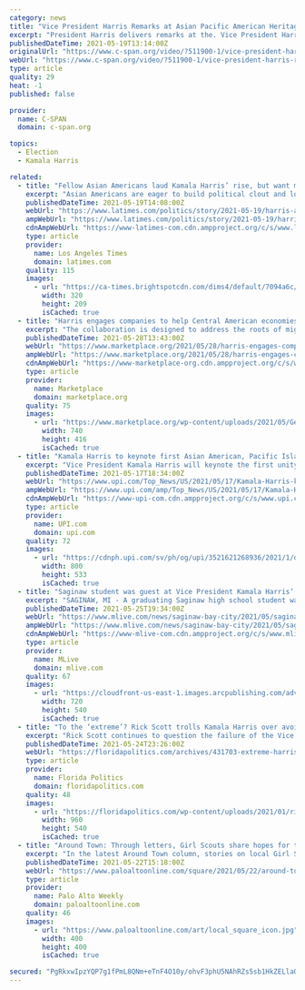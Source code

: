 ```yaml
---
category: news
title: "Vice President Harris Remarks at Asian Pacific American Heritage Month Unity Summit"
excerpt: "President Harris delivers remarks at the. Vice President Harris delivers remarks at the. Vice President Harris met with members of the Congressional Asian Pacific American Caucus. Vice President Kamala Harris spoke to Democratic lawmakers about the Biden administration’s legislative priorities."
publishedDateTime: 2021-05-19T13:14:00Z
originalUrl: "https://www.c-span.org/video/?511900-1/vice-president-harris-remarks-asian-pacific-american-heritage-month-unity-summit"
webUrl: "https://www.c-span.org/video/?511900-1/vice-president-harris-remarks-asian-pacific-american-heritage-month-unity-summit"
type: article
quality: 29
heat: -1
published: false

provider:
  name: C-SPAN
  domain: c-span.org

topics:
  - Election
  - Kamala Harris

related:
  - title: "Fellow Asian Americans laud Kamala Harris’ rise, but want more clout for their communities"
    excerpt: "Asian Americans are eager to build political clout and looking for help to Kamala Harris, the first Asian American vice president. She meets Wednesday with one group."
    publishedDateTime: 2021-05-19T14:08:00Z
    webUrl: "https://www.latimes.com/politics/story/2021-05-19/harris-asian-americans-democrats-voters"
    ampWebUrl: "https://www.latimes.com/politics/story/2021-05-19/harris-asian-americans-democrats-voters?_amp=true"
    cdnAmpWebUrl: "https://www-latimes-com.cdn.ampproject.org/c/s/www.latimes.com/politics/story/2021-05-19/harris-asian-americans-democrats-voters?_amp=true"
    type: article
    provider:
      name: Los Angeles Times
      domain: latimes.com
    quality: 115
    images:
      - url: "https://ca-times.brightspotcdn.com/dims4/default/7094a6c/2147483647/strip/true/crop/840x549+0+0/resize/320x209!/quality/90/?url=https%3A%2F%2Fcalifornia-times-brightspot.s3.amazonaws.com%2F71%2F97%2F7380086a4865a0921e0285a5baf9%2Fpolar-bear.jpg"
        width: 320
        height: 209
        isCached: true
  - title: "Harris engages companies to help Central American economies"
    excerpt: "The collaboration is designed to address the roots of migration by improving conditions in Central American countries."
    publishedDateTime: 2021-05-28T13:43:00Z
    webUrl: "https://www.marketplace.org/2021/05/28/harris-engages-companies-to-help-central-american-economies/"
    ampWebUrl: "https://www.marketplace.org/2021/05/28/harris-engages-companies-to-help-central-american-economies/amp"
    cdnAmpWebUrl: "https://www-marketplace-org.cdn.ampproject.org/c/s/www.marketplace.org/2021/05/28/harris-engages-companies-to-help-central-american-economies/amp"
    type: article
    provider:
      name: Marketplace
      domain: marketplace.org
    quality: 75
    images:
      - url: "https://www.marketplace.org/wp-content/uploads/2021/05/GettyImages-1320384566.jpg?fit=740%2C416"
        width: 740
        height: 416
        isCached: true
  - title: "Kamala Harris to keynote first Asian American, Pacific Islander unity summit"
    excerpt: "Vice President Kamala Harris will keynote the first unity summit for Asian Americans and Pacific Islanders on Wednesday."
    publishedDateTime: 2021-05-17T18:34:00Z
    webUrl: "https://www.upi.com/Top_News/US/2021/05/17/Kamala-Harris-keynote-AAPI-unity-summit/3521621268936/"
    ampWebUrl: "https://www.upi.com/amp/Top_News/US/2021/05/17/Kamala-Harris-keynote-AAPI-unity-summit/3521621268936/"
    cdnAmpWebUrl: "https://www-upi-com.cdn.ampproject.org/c/s/www.upi.com/amp/Top_News/US/2021/05/17/Kamala-Harris-keynote-AAPI-unity-summit/3521621268936/"
    type: article
    provider:
      name: UPI.com
      domain: upi.com
    quality: 72
    images:
      - url: "https://cdnph.upi.com/sv/ph/og/upi/3521621268936/2021/1/dcf14d32301c165911ccb7e179718d61/v1.5/Kamala-Harris-to-keynote-first-Asian-American-Pacific-Islander-unity-summit.jpg"
        width: 800
        height: 533
        isCached: true
  - title: "Saginaw student was guest at Vice President Kamala Harris’ virtual commencement address"
    excerpt: "SAGINAW, MI - A graduating Saginaw high school student was invited to attend Vice President Kamala Harris’ virtual commencement address, which broadcast on CNN Sunday evening. Mariah Collins was one of a few hundred high school students from around the country to virtually join Harris’ keynote speech as a guest during “Graduation 2021: A CNN Special Event."
    publishedDateTime: 2021-05-25T19:34:00Z
    webUrl: "https://www.mlive.com/news/saginaw-bay-city/2021/05/saginaw-student-was-guest-at-vice-president-kamala-harris-virtual-commencement-address.html"
    ampWebUrl: "https://www.mlive.com/news/saginaw-bay-city/2021/05/saginaw-student-was-guest-at-vice-president-kamala-harris-virtual-commencement-address.html?outputType=amp"
    cdnAmpWebUrl: "https://www-mlive-com.cdn.ampproject.org/c/s/www.mlive.com/news/saginaw-bay-city/2021/05/saginaw-student-was-guest-at-vice-president-kamala-harris-virtual-commencement-address.html?outputType=amp"
    type: article
    provider:
      name: MLive
      domain: mlive.com
    quality: 67
    images:
      - url: "https://cloudfront-us-east-1.images.arcpublishing.com/advancelocal/L6LCI6SEIVAWFAYHDVWNGGXI4Q.jpg"
        width: 720
        height: 540
        isCached: true
  - title: "To the ‘extreme’? Rick Scott trolls Kamala Harris over avoiding Mexican border crisis"
    excerpt: "Rick Scott continues to question the failure of the Vice President to personally survey the crisis at the U.S./Mexican border. On Monday, Scott’s Senate office issued a statement characterizing Kamala Harris ‘ “avoidance” of the border as “getting extreme,"
    publishedDateTime: 2021-05-24T23:26:00Z
    webUrl: "https://floridapolitics.com/archives/431703-extreme-harris/"
    type: article
    provider:
      name: Florida Politics
      domain: floridapolitics.com
    quality: 48
    images:
      - url: "https://floridapolitics.com/wp-content/uploads/2021/01/rick-scott.jpg"
        width: 960
        height: 540
        isCached: true
  - title: "Around Town: Through letters, Girl Scouts share hopes for the country with Kamala Harris"
    excerpt: "In the latest Around Town column, stories on local Girl Scouts contributing to a book of letters to Vice President Kamala Harris, a local teen's skateboard giveaway in East Palo Alto and an alleged dog beating in Palo Alto."
    publishedDateTime: 2021-05-22T15:18:00Z
    webUrl: "https://www.paloaltoonline.com/square/2021/05/22/around-town-through-letters-girl-scouts-share-hopes-for-the-country-with-kamala-harris"
    type: article
    provider:
      name: Palo Alto Weekly
      domain: paloaltoonline.com
    quality: 46
    images:
      - url: "https://www.paloaltoonline.com/art/local_square_icon.jpg"
        width: 400
        height: 400
        isCached: true

secured: "PgRkxwIpzYQP7g1fPmL8QNm+eTnF4O10y/ohvF3phU5NAhRZs5sb1HkZELlaQ192EdzmRbDPf2qwrwVfnTtMU8CeG6kkWPNoUUo9ix+a/pKJQGbFIER0kWXzPwAb+HuwGbBAQ9KxVHUW0hcxe8KoRPdoDJg7ccflFqZx9/LyXnru55gYh8nMgyPvSCdowI1c/qd5sm/8F6fVydvKdQprIre8K9PFDfItdm+j1zwtXQdzww9+dEqDl9Ac1EvOmcRkeiXdi892CWVZV9fUfLkfhngUYIZCZXEGCFsfYYOx8QO1FSa9uw3RNk5t2KNtvXuQfvl/xwjzANgpcx8l1xtUZnRBXdiRKmhqGunGf3/j9ms=;8r6hPpU5fiOpNOHeKDZ4dg=="
---
```


